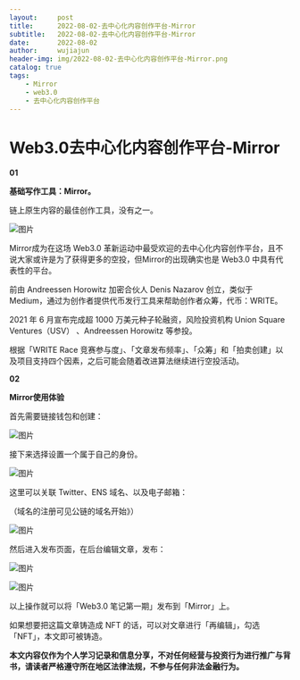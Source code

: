 ```yaml
---
layout:     post
title:      2022-08-02-去中心化内容创作平台-Mirror
subtitle:   2022-08-02-去中心化内容创作平台-Mirror
date:       2022-08-02
author:     wujiajun
header-img: img/2022-08-02-去中心化内容创作平台-Mirror.png
catalog: true
tags:
    - Mirror
    - web3.0
    - 去中心化内容创作平台
---
```




# Web3.0去中心化内容创作平台-Mirror



**01**



**基础写作工具：Mirror。**



链上原生内容的最佳创作工具，没有之一。

![图片](https://mmbiz.qpic.cn/mmbiz_png/JOcIpx6D30V6jxvor0IldyJTy5QIicPDlztULypuCx5icpHYSC3sHaemn9Lt4bZQvfLIblWySnRSug8TBFugxtVQ/640?wx_fmt=png&wxfrom=5&wx_lazy=1&wx_co=1)

Mirror成为在这场 Web3.0 革新运动中最受欢迎的去中心化内容创作平台，且不说大家或许是为了获得更多的空投，但Mirror的出现确实也是 Web3.0 中具有代表性的平台。



前由 Andreessen Horowitz 加密合伙人 Denis Nazarov 创立，类似于 Medium，通过为创作者提供代币发行工具来帮助创作者众筹，代币：WRITE。



2021 年 6 月宣布完成超 1000 万美元种子轮融资，风险投资机构 Union Square Ventures（USV） 、Andreessen Horowitz 等参投。



根据「WRITE Race 竞赛参与度」、「文章发布频率」、「众筹」和「拍卖创建」以及项目支持四个因素，之后可能会随着改进算法继续进行空投活动。



**02**



**Mirror使用体验**



首先需要链接钱包和创建：



![图片](https://mmbiz.qpic.cn/mmbiz_png/JOcIpx6D30V6jxvor0IldyJTy5QIicPDlGyMIly2hEYY9Is3lWhp12rs1hj5SpfyaHhU5xZyqxmsno8aSfHTrHw/640?wx_fmt=png&wxfrom=5&wx_lazy=1&wx_co=1)



接下来选择设置一个属于自己的身份。



![图片](https://mmbiz.qpic.cn/mmbiz_png/JOcIpx6D30V6jxvor0IldyJTy5QIicPDlyCVQq7I2xtFrvsJ0sAXdjz1E7WFVcJbmfYmYQHQDOHEZYjhs0OHAsw/640?wx_fmt=png&wxfrom=5&wx_lazy=1&wx_co=1)



这里可以关联 Twitter、ENS 域名、以及电子邮箱：



（域名的注册可见公链的域名开始》）



![图片](https://mmbiz.qpic.cn/mmbiz_png/JOcIpx6D30V6jxvor0IldyJTy5QIicPDlJCVmJExvn40iauaI0EGqAmPzCVFGtIOVKveR6ynFUI5YnAytyjNicR8Q/640?wx_fmt=png&wxfrom=5&wx_lazy=1&wx_co=1)





然后进入发布页面，在后台编辑文章，发布：



![图片](https://mmbiz.qpic.cn/mmbiz_png/JOcIpx6D30V6jxvor0IldyJTy5QIicPDlYaJy2N9vBce9sY8ACLdnRbpudscNbSYVxQ9QYq6XLiaSSdnbAMA0iapw/640?wx_fmt=png&wxfrom=5&wx_lazy=1&wx_co=1)

![图片](https://mmbiz.qpic.cn/mmbiz_png/JOcIpx6D30V6jxvor0IldyJTy5QIicPDl43JnhrjZVXMCJeMc0Wica2icZn1ribZQj0cO5UEgB83TAxWic7lz31dI7A/640?wx_fmt=png&wxfrom=5&wx_lazy=1&wx_co=1)





以上操作就可以将「Web3.0 笔记第一期」发布到「Mirror」上。



如果想要把这篇文章铸造成 NFT 的话，可以对文章进行「再编辑」，勾选「NFT」，本文即可被铸造。



**本文内容仅作为个人学习记录和信息分享，不对任何经营与投资行为进行推广与背书，请读者严格遵守所在地区法律法规，不参与任何非法金融行为。**


